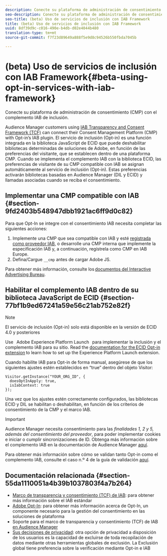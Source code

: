 ```yaml
---
description: Conecte su plataforma de administración de consentimiento (CMP) con el complemento IAB de inclusión.
seo-description: Conecte su plataforma de administración de consentimiento (CMP) con el complemento IAB de inclusión.
seo-title: (beta) Uso de servicios de inclusión con IAB Framework
title: (beta) Uso de servicios de inclusión con IAB Framework
uuid: 8df39d9c-c016-490e-b4db-d02e4044b480
translation-type: tm+mt
source-git-commit: f7f23d89649a888f5e9d8c94526b550fbda7045b

---
```



# (beta) Uso de servicios de inclusión con IAB Framework{#beta-using-opt-in-services-with-iab-framework}

Conecte su plataforma de administración de consentimiento (CMP) con el complemento IAB de inclusión.

Audience Manager customers using [IAB Transparency and Consent Framework (TCF)](https://iabtechlab.com/standards/gdpr-transparency-and-consent-framework/) can connect their Consent Management Platform (CMP) with Opt-in’s IAB plugin. El servicio de inclusión (Opt-in) es una función integrada en la biblioteca JavaScript de ECID que puede deshabilitar bibliotecas determinadas de soluciones de Adobe, en función de las preferencias del visitante, que se establecen dentro de una plataforma CMP. Cuando se implementa el complemento IAB con la biblioteca ECID, las preferencias de visitante de su CMP compatible con IAB se asignan automáticamente al servicio de inclusión (Opt-in). Estas preferencias activarán bibliotecas basadas en Audience Manager (DIL y ECID) y llamadas asociadas cuando se reciba el consentimiento.

## Implementar una CMP compatible con IAB {#section-9fd2403b548947dbb1921ac6ff9d0c82}

Para que Opt-In se integre con el consentimiento IAB necesita completar las siguientes acciones:

1. Implemente una CMP que sea compatible con IAB y esté [registrada como proveedor IAB](https://vendorlist.consensu.org/vendorlist.json), o desarrolle una CMP interna que implemente la especificación IAB y, a continuación, regístrela como CMP en IAB Europe.
1. Defina/Cargue `__cmp` antes de cargar Adobe JS.

Para obtener más información, consulte los [documentos del Interactive Advertising Bureau](https://github.com/InteractiveAdvertisingBureau/GDPR-Transparency-and-Consent-Framework/blob/master/v1.1%20Implementation%20Guidelines.md).

## Habilitar el complemento IAB dentro de su biblioteca JavaScript de ECID {#section-77bf1b9ed67241a59e56c21ab752e82f}

>[!NOTE]
>
>El servicio de inclusión (Opt-in) solo está disponible en la versión de ECID 4.0 y posteriores

Use   Adobe Experience Platform Launch   para implementar la inclusión y el complemento IAB para su sitio. Read the [documentation for the ECID Opt-in extension](https://marketing-beta.adobe.com/resources/help/launch/ecid-optin/) to learn how to set up the Experience Platform Launch extension.

Cuando habilite IAB para Opt-in de forma manual, asegúrese de que los siguientes ajustes estén establecidos en “true” dentro del objeto Visitor:

```
Visitor.getInstance("YOUR_ORG_ID", {  
  doesOptInApply: true,   
  isIabContext: true   
});
```

Una vez que los ajustes estén correctamente configurados, las bibliotecas ECID y DIL se habilitan o deshabilitan, en función de los criterios de consentimiento de la CMP y el marco IAB.

>[!IMPORTANT]
>
>Audience Manager necesita consentimiento para las *finalidades 1, 2 y 5, además del consentimiento del proveedor*, para poder implementar cookies e iniciar o cumplir sincronizaciones de ID. Obtenga más información sobre el complemento IAB en la documentación de Audience Manager [aquí](https://marketing-beta.adobe.com/resources/help/aam/iab-support/aam-iab-support.html).

Para obtener más información sobre cómo se validan tanto Opt-in como el complemento IAB, consulte el caso n.º 4 de la guía de validación [aquí](../../implementation-guides/opt-in-service/testing-optin-and-iab-plugin.md#section-ca5c6f92fbdf4fd29b4acb6b644efbd0).

## Documentación relacionada {#section-55da1110051a4b39b1037803f4a7b264}

* [Marco de transparencia y consentimiento (TCF) de IAB](https://iabtechlab.com/standards/gdpr-transparency-and-consent-framework/): para obtener más información sobre el IAB estándar
* [Adobe Opt-In](../../implementation-guides/opt-in-service/optin-overview.md#concept-f9b5db0d27a245fbadd3e19162319360): para obtener más información acerca de Opt-In, un componente necesario para la gestión del consentimiento en las soluciones de plataforma
* Soporte para el marco de transparencia y consentimiento (TCF) de IAB [en Audience Manager](https://marketing-beta.adobe.com/resources/help/aam/iab-support/aam-iab-support.html)
* [Sus decisiones de privacidad](https://www.adobe.com/privacy/opt-out.html#customeruse): otra opción de privacidad a disposición de los usuarios es la capacidad de excluirse de toda recopilación de datos mediante otras herramientas globales de exclusión. La Exclusión global tiene preferencia sobre la verificación mediante Opt-in e IAB

